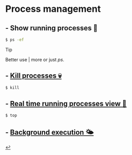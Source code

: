 # Process management

## - Show running processes 🏃
```bash
$ ps -ef
```
> [!TIP]
> Better use | more or just *ps*.

## - [Kill processes 💀](kill-processes.html)
```bash
$ kill
```

## - [Real time running processes view 👀](running-processes.html)
```bash
$ top
```

## - [Background execution 🌤️](bg-fg-processes.html)

[↩️](../Linux.md)
